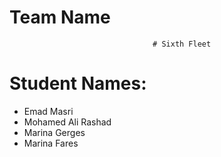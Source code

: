 # **Team Name**
                                    # Sixth Fleet

# Student Names:
* Emad Masri
* Mohamed Ali Rashad
* Marina Gerges
* Marina Fares
